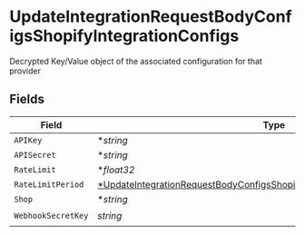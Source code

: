 # UpdateIntegrationRequestBodyConfigsShopifyIntegrationConfigs

Decrypted Key/Value object of the associated configuration for that provider


## Fields

| Field                                                                                                                                                                                  | Type                                                                                                                                                                                   | Required                                                                                                                                                                               | Description                                                                                                                                                                            |
| -------------------------------------------------------------------------------------------------------------------------------------------------------------------------------------- | -------------------------------------------------------------------------------------------------------------------------------------------------------------------------------------- | -------------------------------------------------------------------------------------------------------------------------------------------------------------------------------------- | -------------------------------------------------------------------------------------------------------------------------------------------------------------------------------------- |
| `APIKey`                                                                                                                                                                               | **string*                                                                                                                                                                              | :heavy_minus_sign:                                                                                                                                                                     | N/A                                                                                                                                                                                    |
| `APISecret`                                                                                                                                                                            | **string*                                                                                                                                                                              | :heavy_minus_sign:                                                                                                                                                                     | N/A                                                                                                                                                                                    |
| `RateLimit`                                                                                                                                                                            | **float32*                                                                                                                                                                             | :heavy_minus_sign:                                                                                                                                                                     | N/A                                                                                                                                                                                    |
| `RateLimitPeriod`                                                                                                                                                                      | [*UpdateIntegrationRequestBodyConfigsShopifyIntegrationConfigsRateLimitPeriod](../../models/operations/updateintegrationrequestbodyconfigsshopifyintegrationconfigsratelimitperiod.md) | :heavy_minus_sign:                                                                                                                                                                     | N/A                                                                                                                                                                                    |
| `Shop`                                                                                                                                                                                 | **string*                                                                                                                                                                              | :heavy_minus_sign:                                                                                                                                                                     | N/A                                                                                                                                                                                    |
| `WebhookSecretKey`                                                                                                                                                                     | *string*                                                                                                                                                                               | :heavy_check_mark:                                                                                                                                                                     | N/A                                                                                                                                                                                    |
